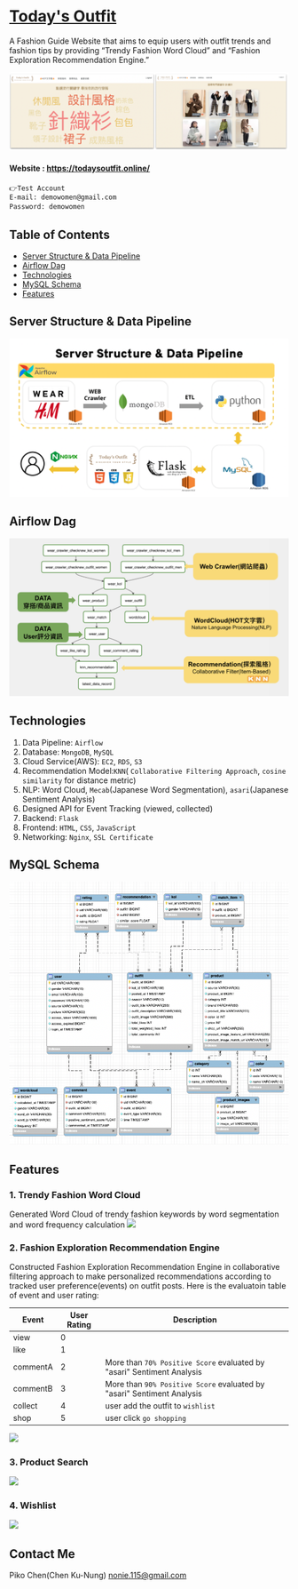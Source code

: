 # [Today's Outfit](https://todaysoutfit.online/)

A Fashion Guide Website that aims to equip users with outfit trends and fashion tips by providing “Trendy Fashion Word Cloud” and “Fashion Exploration Recommendation Engine.”


![](https://github.com/PikoLab/todays-outfit/blob/main/03_Charts/00_cover_page.png)

#### Website : https://todaysoutfit.online/
```txt
👉Test Account
E-mail: demowomen@gmail.com
Password: demowomen
```


## Table of Contents
* [Server Structure & Data Pipeline](#Server-Structure-&-Data-Pipeline)
* [Airflow Dag](#Airflow-Dag)
* [Technologies](#Technologies)
* [MySQL Schema](#MySQL-Schema)
* [Features](#Features)


## Server Structure & Data Pipeline
![](https://github.com/PikoLab/todays-outfit/blob/main/03_Charts/07_server_structure_and_data_pipeline.png)

## Airflow Dag
![](https://github.com/PikoLab/todays-outfit/blob/main/03_Charts/06_airflow_dag.png)


## Technologies
1. Data Pipeline: `Airflow`
2. Database: `MongoDB`, `MySQL`
3. Cloud Service(AWS): `EC2`, `RDS`, `S3`
4. Recommendation Model:`KNN`( `Collaborative Filtering Approach`, `cosine similarity` for distance metric)
5. NLP: Word Cloud, `Mecab`(Japanese Word Segmentation), `asari`(Japanese Sentiment Analysis)
6. Designed API for Event Tracking (viewed, collected)
7. Backend: `Flask`
8. Frontend: `HTML`, `CSS`, `JavaScript`
9. Networking: `Nginx`, `SSL Certificate`

 

## MySQL Schema
![](https://github.com/PikoLab/todays-outfit/blob/main/03_Charts/08_mysql_schema.png)

## Features
### 1. Trendy Fashion Word Cloud
Generated Word Cloud of trendy fashion keywords by word segmentation and word frequency calculation
![](https://github.com/PikoLab/todays-outfit/blob/main/03_Charts/01_wordcloud.gif)
### 2. Fashion Exploration Recommendation Engine
Constructed Fashion Exploration Recommendation Engine in collaborative filtering approach to make personalized recommendations according to tracked user preference(events) on outfit posts. Here is the evaluatoin table of event and user rating:  

| Event  | User Rating | Description |
| --- | --- | --- |
| view     | 0     |     |
| like     | 1     |     |
| commentA | 2     | More than `70% Positive Score` evaluated by "asari" Sentiment Analysis |
| commentB | 3     | More than `90% Positive Score` evaluated by "asari" Sentiment Analysis |
| collect  | 4     | user add the outfit to `wishlist` |
| shop     | 5     | user click `go shopping`  |

![](https://github.com/PikoLab/todays-outfit/blob/main/03_Charts/02_explore_recommendation.gif)
### 3. Product Search
![](https://github.com/PikoLab/todays-outfit/blob/main/03_Charts/03_product_search.gif)
### 4. Wishlist 
![](https://github.com/PikoLab/todays-outfit/blob/main/03_Charts/04_wishlist.gif)

## Contact Me
Piko Chen(Chen Ku-Nung) nonie.115@gmail.com

